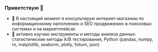 ### Приветствую 👋
- 🔭 В настоящий момент я консультирую интернет-магазины по информационному наполнению и SEO продвижению в поисковых системах и на маркетплейсах
- 🌱 активно изучаю инструменты и методы анализа данных: статистические методы A/B тестирования, Python (pandas, numpy, re, matplotlib, seaborm, plotly, folium, json) 

<!--
**EjiNik/EjiNik** is a ✨ _special_ ✨ repository because its `README.md` (this file) appears on your GitHub profile.

Here are some ideas to get you started:

- 🔭 I’m currently working on ...
- 🌱 I’m currently learning ...
- 👯 I’m looking to collaborate on ...
- 🤔 I’m looking for help with ...
- 💬 Ask me about ...
- 📫 How to reach me: ...
- 😄 Pronouns: ...
- ⚡ Fun fact: ...
-->
